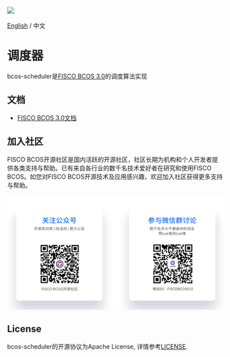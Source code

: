 ![](https://github.com/FISCO-BCOS/FISCO-BCOS/raw/master/docs/images/FISCO_BCOS_Logo.svg?sanitize=true)

[English](../README.md) / 中文

# 调度器

bcos-scheduler是[FISCO BCOS 3.0](https://github.com/FISCO-BCOS/FISCO-BCOS)的调度算法实现


## 文档

- [FISCO BCOS 3.0文档](https://fisco-bcos-doc.readthedocs.io/zh_CN/latest)

## 加入社区

FISCO BCOS开源社区是国内活跃的开源社区，社区长期为机构和个人开发者提供各类支持与帮助。已有来自各行业的数千名技术爱好者在研究和使用FISCO BCOS。如您对FISCO BCOS开源技术及应用感兴趣，欢迎加入社区获得更多支持与帮助。

![](https://raw.githubusercontent.com/FISCO-BCOS/LargeFiles/master/images/QR_image.png)


## License

bcos-scheduler的开源协议为Apache License, 详情参考[LICENSE](../LICENSE).